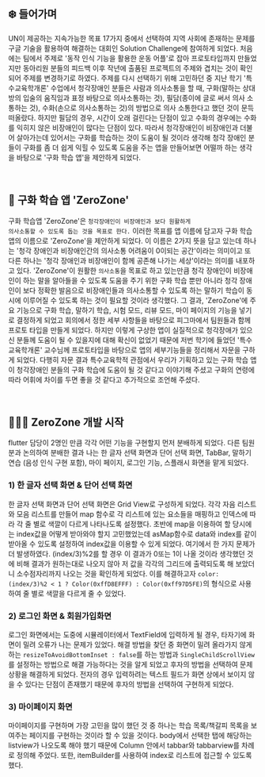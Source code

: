 ## ❄️ 들어가며
 UN이 제공하는 지속가능한 목표 17가지 중에서 선택하여 지역 사회에 존재하는 문제를 구글 기술을 활용하여 해결하는 대회인 Solution Challenge에 참여하게 되었다.
 처음에는 팀에서 주제로 '동작 인식 기능을 활용한 운동 어플'로 잡아 프로토타입까지 만들었지만 동아리원 분들의 피드백 이후 작년에 출품된 프로젝트의 주제와 겹치는 것이 확인되어 주제를 변경하기로 하였다. 
주제를 다시 선택하기 위해 고민하던 중 지난 학기 '특수교육학개론' 수업에서 청각장애인 분들은 사람과 의사소통을 할 때, 구화(말하는 상대방의 입술의 움직임과 표정 바탕으로 의사소통하는 것), 필담(종이에 글로 써서 의사 소통하는 것), 수화(손으로 의사소통하는 것)의 방법으로 의사 소통한다고 했던 것이 문득 떠올랐다. 
하지만 필담의 경우, 시간이 오래 걸린다는 단점이 있고 수화의 경우에는 수화를 익히지 않은 비장애인이 많다는 단점이 있다. 따라서 청각장애인이 비장애인과 더불어 살아가는데 있어서는 구화를 학습하는 것이 도움이 될 것이라 생각해 청각 장애인 분들이 구화를 좀 더 쉽게 익힐 수 있도록 도움을 주는 앱을 만들어보면 어떨까 하는 생각을 바탕으로 '구화 학습 앱'을 제안하게 되었다.

<br/>

## 👄 구화 학습 앱 'ZeroZone'
 구화 학습앱 'ZeroZone'은 <code>청각장애인이 비장애인과 보다 원활하게 의사소통할 수 있도록 돕는 것을 목표로 한다.</code> 이러한 목표를 앱 이름에 담고자 구화 학습 앱의 이름으로 'ZeroZone'을 제안하게 되었다. 이 이름은 2가지 뜻을 담고 있는데 하나는 '청각 장애인과 비장애인간의 의사소통 어려움이 0이되는 공간'이라는 의미이고 또 다른 하나는 '청각 장애인과 비장애인이 함께 공존해 나가는 세상'이라는 의미를 내포하고 있다.
'ZeroZone'이 원활한 ```의사소통```을 목표로 하고 있는만큼 청각 장애인이 비장애인이 하는 말을 알아들을 수 있도록 도움을 주기 위한 구화 학습 뿐만 아니라 청각 장애인이 보다 정확한 발음으로 비장애인들과 의사소통할 수 있도록 하는 말하기 학습이 동시에 이루어질 수 있도록 하는 것이 필요할 것이라 생각했다.
그 결과, 'ZeroZone'에 주요 기능으로 구화 학습, 말하기 학습, 시험 모드, 리뷰 모드, 마이 페이지의 기능을 넣기로 결정하게 되었고 회의에서 정한 세부 사항들을 바탕으로 피그마에서 팀원들과 함께 프로토 타입을 만들게 되었다.
하지만 이렇게 구상한 앱이 실질적으로 청각장애가 있으신 분들께 도움이 될 수 있을지에 대해 확신이 없었기 때문에 저번 학기에 들었던 '특수교육학개론' 교수님께 프로토타입을 바탕으로 앱의 세부기능들을 정리해서 자문을 구하게 되었다.
다행히 자문 결과 특수교육학적 관점에서 우리가 기획하고 있는 구화 학습 앱이 청각장애인 분들의 구화 학습에 도움이 될 것 같다고 이야기해 주셨고 구화의 연령에 따라 어휘에 차이를 두면 좋을 것 같다고 추가적으로 조언해 주셨다.

<br/>

## 👩🏽‍💻 ZeroZone 개발 시작
 flutter 담당이 2명인 만큼 각각 어떤 기능을 구현할지 먼저 분배하게 되었다. 다른 팀원 분과 논의하여 분배한 결과 나는 한 글자 선택 화면과 단어 선택 화면, TabBar, 말하기 연습 (음성 인식 구현 포함), 마이 페이지, 로그인 기능, 스플래시 화면을 맡게 되었다. 
### 1) 한 글자 선택 화면 & 단어 선택 화면
한 글자 선택 화면과 단어 선택 화면은 Grid View로 구성하게 되었다. 각각 자음 리스트와 모음 리스트를 만들어 map 함수로 각 리스트에 있는 요소들을 매핑하고 인덱스에 따라 각 줄 별로 색깔이 다르게 나타나도록 설정했다. 초반에 map을 이용하여 할 당시에는 index값을 어떻게 받아와야 할지 고민했었는데 asMap함수로 data와 index를 같이 받아올 수 있도록 설정하여 index값을 이용할 수 있게 되었다. 여기에서 한 가지 문제가 더 발생하였다. 
(index/3)%2를 할 경우 이 결과가 0또는 1이 나올 것이라 생각했던 것에 비해 결과가 원하는대로 나오지 않아 저 값을 각각의 그리드에 출력되도록 해 보았더니 소수점자리까지 나오는 것을 확인하게 되었다. 이를 해결하고자 ```color: (index/3)%2 < 1 ? Color(0xffD8EFFF) : Color(0xff97D5FE)```의 형식으로 사용하여 줄 별로 색깔을 다르게 줄 수 있었다. 
### 2) 로그인 화면 & 회원가입화면
로그인 화면에서는 도중에 시뮬레이터에서 TextField에 입력하게 될 경우, 타자기에 화면이 밀려 오류가 나는 문제가 있었다. 해결 방법을 찾던 중 화면이 밀려 올라가지 않게 하는 ```resizeToAvoidBottomInset : false```를 하는 방법과 ```SingleChildScrollView```를 설정하는 방법으로 해결 가능하다는 것을 알게 되었고 후자의 방법을 선택하여 문제 상황을 해결하게 되었다.
전자의 경우 입력하려는 텍스트 필드가 화면 상에서 보이지 않을 수 있다는 단점이 존재했기 때문에 후자의 방법을 선택하여 구현하게 되었다. 
### 3) 마이페이지 화면
마이페이지를 구현하며 가장 고민을 많이 했던 것 중 하나는 학습 목록/책갈피 목록을 보여주는 페이지를 구현하는 것이라 할 수 있을 것이다. body에서 선택한 탭에 해당하는 listview가 나오도록 해야 했기 때문에 Column 안에서 tabbar와 tabbarview를 차례로 정의해 주었다. 또한, itemBuilder를 사용하여 index로 리스트에 접근할 수 있도록 했다.
